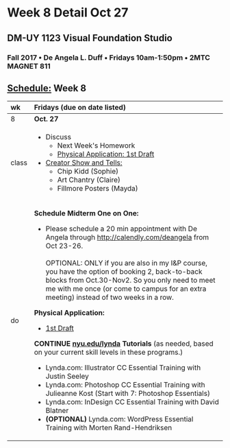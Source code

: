 # Week 8 Detail Oct 27

## DM-UY 1123 Visual Foundation Studio

### Fall 2017 • De Angela L. Duff • Fridays 10am-1:50pm • 2MTC MAGNET 811

## [Schedule:](./) Week 8

<table>
  <thead>
    <tr>
      <th style="text-align:left">wk</th>
      <th style="text-align:left">Fridays (due on date listed)</th>
    </tr>
  </thead>
  <tbody>
    <tr>
      <td style="text-align:left">8</td>
      <td style="text-align:left"><b>Oct. 27</b>
      </td>
    </tr>
    <tr>
      <td style="text-align:left">class</td>
      <td style="text-align:left">
        <ul>
          <li>Discuss
            <ul>
              <li>Next Week&apos;s Homework</li>
              <li><a href="../dm1123vfs_projects_pa.md">Physical Application: 1st Draft</a>
              </li>
            </ul>
          </li>
          <li><a href="../assigned_creator_show_and_tells.md">Creator Show and Tells:</a>
            <ul>
              <li>Chip Kidd (Sophie)</li>
              <li>Art Chantry (Claire)</li>
              <li>Fillmore Posters (Mayda)</li>
            </ul>
          </li>
        </ul>
      </td>
    </tr>
    <tr>
      <td style="text-align:left">do</td>
      <td style="text-align:left">
        <p> <b>Schedule Midterm One on One:</b>
        </p>
        <ul>
          <li>Please schedule a 20 min appointment with De Angela through <a href="http://calendly.com/deangela">http://calendly.com/deangela</a> from
            Oct 23-26.
            <br />
            <br />OPTIONAL: ONLY if you are also in my I&amp;P course, you have the option
            of booking 2, back-to-back blocks from Oct.30-Nov2. So you only need to
            meet me with me once (or come to campus for an extra meeting) instead of
            two weeks in a row.</li>
        </ul>
        <p> <b>Physical Application:</b>
        </p>
        <ul>
          <li><a href="../dm1123vfs_projects_pa.md">1st Draft</a>
          </li>
        </ul>
        <p> <b>CONTINUE </b><a href="http://nyu.edu/lynda"><b>nyu.edu/lynda</b></a><b> Tutorials</b> (as
          needed, based on your current skill levels in these programs.)</p>
        <ul>
          <li>Lynda.com: Illustrator CC Essential Training with Justin Seeley</li>
          <li>Lynda.com: Photoshop CC Essential Training with Julieanne Kost (Start
            with 7: Photoshop Essentials)</li>
          <li>Lynda.com: InDesign CC Essential Training with David Blatner</li>
          <li><b>(OPTIONAL)</b> Lynda.com: WordPress Essential Training with Morten Rand-Hendriksen</li>
        </ul>
      </td>
    </tr>
  </tbody>
</table>